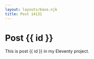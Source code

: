 ```yaml
---
layout: layouts/base.njk
title: Post 14131
---
```


# Post {{ id }}

This is post {{ id }} in my Eleventy project.
